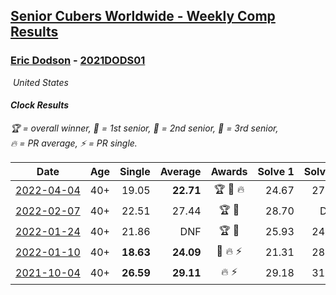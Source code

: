 <style>table {white-space: nowrap;}</style>
<link rel="stylesheet" type="text/css" href="/scw-comp/css/flags.css" />

## [Senior Cubers Worldwide - Weekly Comp Results](/scw-comp/results/)
### [Eric Dodson](README.md) - [2021DODS01](https://www.worldcubeassociation.org/persons/2021DODS01?event=clock)

<i class="flag flag-US" />&nbsp;United States

#### Clock Results

<span style="white-space: nowrap;">🏆 = overall winner</span>, <span style="white-space: nowrap;">🥇 = 1st senior</span>, <span style="white-space: nowrap;">🥈 = 2nd senior</span>, <span style="white-space: nowrap;">🥉 = 3rd senior</span>, <span style="white-space: nowrap;">🔥 = PR average</span>, <span style="white-space: nowrap;">⚡ = PR single</span>.

| Date | Age | Single | Average | Awards | Solve 1 | Solve 2 | Solve 3 | Solve 4 | Solve 5 | Video |
| :--: | :--: | --: | --: | :--: | --: | --: | --: | --: | --: | :-- |
| [2022-04-04](../../results/2022-04-04/clock.md) | 40+ | 19.05 | **22.71** | 🏆 🥇 🔥 | 24.67 | 27.97 | 19.05 | 20.90 | 22.57 | [Desktop](https://www.facebook.com/events/1171138513621623/permalink/1179704002765074) / [Mobile](https://m.facebook.com/events/1171138513621623?view=permalink&id=1179704002765074) |
| [2022-02-07](../../results/2022-02-07/clock.md) | 40+ | 22.51 | 27.44 | 🏆 🥇 | 28.70 | DNF | 23.64 | 22.51 | 29.99 | [Desktop](https://www.facebook.com/events/245500131085725/permalink/254512366851168) / [Mobile](https://m.facebook.com/events/245500131085725?view=permalink&id=254512366851168) |
| [2022-01-24](../../results/2022-01-24/clock.md) | 40+ | 21.86 | DNF | 🏆 🥇 | 25.93 | 24.31 | DNF | 21.86 | DNF | [Desktop](https://www.facebook.com/events/317247483509647/permalink/324943996073329) / [Mobile](https://m.facebook.com/events/317247483509647?view=permalink&id=324943996073329) |
| [2022-01-10](../../results/2022-01-10/clock.md) | 40+ | **18.63** | **24.09** | 🥈 🔥 ⚡ | 21.31 | 28.88 | 28.10 | 22.87 | **18.63** | [Desktop](https://www.facebook.com/events/1071902263370982/permalink/1080498415844700) / [Mobile](https://m.facebook.com/events/1071902263370982?view=permalink&id=1080498415844700) |
| [2021-10-04](../../results/2021-10-04/clock.md) | 40+ | **26.59** | **29.11** | 🔥 ⚡ | 29.18 | 31.00 | **26.59** | 34.71 | 27.16 | [Desktop](https://www.facebook.com/events/1205858816603137/permalink/1215362402319445) / [Mobile](https://m.facebook.com/events/1205858816603137?view=permalink&id=1215362402319445) |


<!-- Global site tag (gtag.js) - Google Analytics -->
<script async src="https://www.googletagmanager.com/gtag/js?id=UA-86348435-3"></script>
<script>window.dataLayer = window.dataLayer || []; function gtag() {dataLayer.push(arguments);} gtag('js', new Date()); gtag('config', 'UA-86348435-3');</script>
